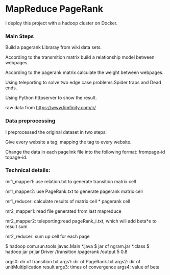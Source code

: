 # MapReduce PageRank

I deploy this project with a hadoop cluster on Docker.

### Main Steps

  Build a pagerank Libraray from wiki data sets.

  According to the transmition matrix build a relationship model between webpages.

  According to the pagerank matrix calculate the weight between webpages.

  Using teleporting to solve two edge case problems:Spider traps and Dead ends.

  Using Python httpserver to show the result.

raw data from https://www.limfinity.com/ir/

### Data preprocessing

I preprocessed the original dataset in two steps:

Give every website a tag, mapping the tag to every website.

Change the data in each pagelink file into the following format: frompage-id topage-id.

### Technical details:

  mr1_mapper1: use relation.txt to generate transition matrix cell

  mr1_mapper2: use PageRank.txt to generate pagerank matrix cell

  mr1_reducer: calculate results of matrix cell * pagerank cell

  mr2_mapper1: read file generated from last mapreduce

  mr2_mapper2: teleporting:read pageRank_i.txt, which will add beta*e to result sum

  mr2_reducer: sum up cell for each page

  $ hadoop com.sun.tools.javac.Main *.java
  $ jar cf ngram.jar *.class
  $ hadoop jar pr.jar Driver /transition /pagerank /output 5 0.8
  
  args0: dir of transition.txt
  args1: dir of PageRank.txt
  args2: dir of unitMultiplication result
  args3: times of convergence
  args4: value of beta
